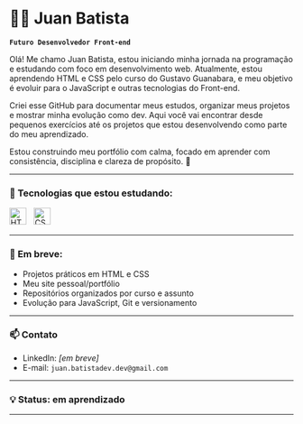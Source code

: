 # 👨‍💻 Juan Batista

**`Futuro Desenvolvedor Front-end`**

Olá! Me chamo Juan Batista, estou iniciando minha jornada na programação e estudando com foco em desenvolvimento web. Atualmente, estou aprendendo HTML e CSS pelo curso do Gustavo Guanabara, e meu objetivo é evoluir para o JavaScript e outras tecnologias do Front-end.

Criei esse GitHub para documentar meus estudos, organizar meus projetos e mostrar minha evolução como dev. Aqui você vai encontrar desde pequenos exercícios até os projetos que estou desenvolvendo como parte do meu aprendizado.

Estou construindo meu portfólio com calma, focado em aprender com consistência, disciplina e clareza de propósito. 🤝

---

### 🚀 Tecnologias que estou estudando:

<img 
    align="left" 
    alt="HTML"
    title="HTML" 
    width="30px" 
    style="padding-right: 10px;" 
    src="https://cdn.jsdelivr.net/gh/devicons/devicon@latest/icons/html5/html5-original.svg" 
/>
<img 
    align="left" 
    alt="CSS" 
    title="CSS"
    width="30px" 
    style="padding-right: 10px;" 
    src="https://cdn.jsdelivr.net/gh/devicons/devicon@latest/icons/css3/css3-original.svg" 
/>

<br/>
<br/>

---

### 📘 Em breve:
- Projetos práticos em HTML e CSS
- Meu site pessoal/portfólio
- Repositórios organizados por curso e assunto
- Evolução para JavaScript, Git e versionamento

---

### 📫 Contato

- LinkedIn: *[em breve]*
- E-mail: `juan.batistadev.dev@gmail.com`

---

### 💡 Status: em aprendizado

---

